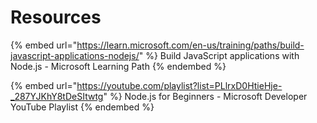 # Resources

{% embed url="https://learn.microsoft.com/en-us/training/paths/build-javascript-applications-nodejs/" %}
Build JavaScript applications with Node.js - Microsoft Learning Path
{% endembed %}

{% embed url="https://youtube.com/playlist?list=PLlrxD0HtieHje-_287YJKhY8tDeSItwtg" %}
Node.js for Beginners - Microsoft Developer YouTube Playlist
{% endembed %}
